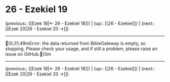 # 26 - Ezekiel 19

(previous:: [[Ezek 18|← 26 - Ezekiel 18]]) | (up:: [[26 - Ezekiel]]) | (next:: [[Ezek 20|26 - Ezekiel 20 →]])

***
[0;31;49mError: the data returned from BibleGateway is empty, so stopping. Please check your usage, and if still a problem, please raise an issue on GitHub.[0m

***

(previous:: [[Ezek 18|← 26 - Ezekiel 18]]) | (up:: [[26 - Ezekiel]]) | (next:: [[Ezek 20|26 - Ezekiel 20 →]])
